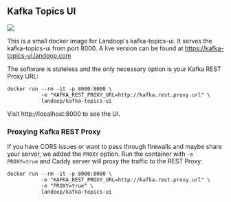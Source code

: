 ## Kafka Topics UI ##

[![](https://images.microbadger.com/badges/image/landoop/kafka-topics-ui.svg)](http://microbadger.com/images/landoop/kafka-topics-ui)

This is a small docker image for Landoop's kafka-topics-ui.
It serves the kafka-topics-ui from port 8000.
A live version can be found at <https://kafka-topics-ui.landoop.com>

The software is stateless and the only necessary option is your Kafka REST Proxy
URL:

    docker run --rm -it -p 8000:8000 \
               -e "KAFKA_REST_PROXY_URL=http://kafka.rest.proxy.url" \
               landoop/kafka-topics-ui

Visit http://localhost:8000 to see the UI.

### Proxying Kafka REST Proxy

If you have CORS issues or want to pass through firewalls and maybe share your
server, we added the `PROXY` option. Run the container with `-e PROXY=true` and
Caddy server will proxy the traffic to the REST Proxy:

    docker run --rm -it -p 8000:8000 \
               -e "KAFKA_REST_PROXY_URL=http://kafka.rest.proxy.url" \
               -e "PROXY=true" \
               landoop/kafka-topics-ui
